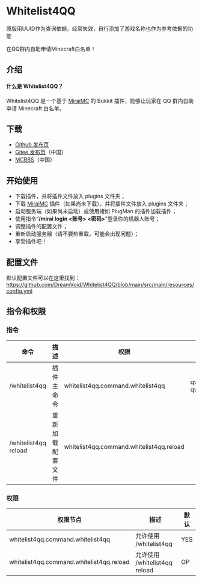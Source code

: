 # Whitelist4QQ

原版用UUID作为查询依据，经常失效，自行添加了游戏名称也作为参考依据的功能


在QQ群内自助申请Minecraft白名单！

## 介绍

#### 什么是 Whitelist4QQ？
Whitelist4QQ 是一个基于 [MiraiMC](https://github.com/DreamVoid/MiraiMC) 的 Bukkit 插件，能够让玩家在 QQ 群内自助申请 Minecraft 白名单。

## 下载
 * [Github 发布页](https://github.com/DreamVoid/Whitelist4QQ/releases)
 * [Gitee 发布页](https://gitee.com/dreamvoid/Whitelist4QQ/releases)（中国）
 * [MCBBS](https://www.mcbbs.net/thread-1271011-1-1.html)（中国）

## 开始使用

* 下载插件，并将插件文件放入 plugins 文件夹；
* 下载 [MiraiMC](https://github.com/DreamVoid/MiraiMC) 插件（如果尚未下载），并将插件文件放入 plugins 文件夹；
* 启动服务端（如果尚未启动）或使用诸如 PlugMan 的插件加载插件；
* 使用指令“**/mirai login <账号> <密码>**”登录你的机器人账号；
* 调整插件的配置文件；
* 重新启动服务器（请不要热重载，可能会出现问题）；
* 享受插件吧！

## 配置文件

默认配置文件可以在这里找到：https://github.com/DreamVoid/Whitelist4QQ/blob/main/src/main/resources/config.yml
## 指令和权限
### 指令
| 命令 | 描述 | 权限 | 别名 |
| ---------------------------- | ---------------------- | ---------- | ------- |
| /whitelist4qq  | 插件主命令 | whitelist4qq.command.whitelist4qq | qwl, qwhitelist |
| /whitelist4qq reload | 重新加载配置文件 | whitelist4qq.command.whitelist4qq.reload |

### 权限
| 权限节点 | 描述 | 默认 |
| ---------------------------- | ---------------------- | ---------- |
| whitelist4qq.command.whitelist4qq | 允许使用 /whitelist4qq | YES |
| whitelist4qq.command.whitelist4qq.reload | 允许使用 /whitelist4qq reload | OP |

